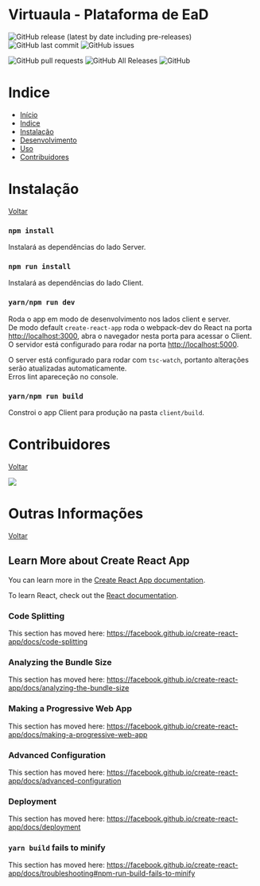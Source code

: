 <!-- This project was bootstrapped with [Create React App](https://github.com/facebook/create-react-app). -->


# Virtuaula - Plataforma de EaD


![GitHub release (latest by date including pre-releases)](https://img.shields.io/github/v/release/pw-2020qs/Virtuaula?include_prereleases)  ![GitHub last commit](https://img.shields.io/github/last-commit/pw-2020qs/Virtuaula) ![GitHub issues](https://img.shields.io/github/issues-raw/pw-2020qs/Virtuaula)

![GitHub pull requests](https://img.shields.io/github/issues-pr/pw-2020qs/Virtuaula) ![GitHub All Releases](https://img.shields.io/github/downloads/pw-2020qs/Virtuaula/total) ![GitHub](https://img.shields.io/github/license/pw-2020qs/Virtuaula)


<!-- 
# Demo

Aqui será adicionado um video ou gif demo do projeto
-->

# Indice
- [Início](#Virtuaula)
- [Indice](#Indice)
- [Instalação](#Instalação)
- [Desenvolvimento](#Dev)
- [Uso](#Uso)
- [Contribuidores](#Contribuidores)


 # Instalação 
 [Voltar](#Indice)


### `npm install`

Instalará as dependências do lado Server.

### `npm run install`

Instalará as dependências do lado Client.

### `yarn/npm run dev`

Roda o app em modo de desenvolvimento nos lados client e server.<br/>
De modo default ```create-react-app``` roda o webpack-dev do React na porta [http://localhost:3000](http://localhost:3000), abra o navegador nesta porta para acessar o Client.
O servidor está configurado para rodar na porta [http://localhost:5000](http//localhost:5000).

O server está configurado para rodar com ```tsc-watch```, portanto alterações serão atualizadas automaticamente.<br />
Erros lint apareceção no console.


### `yarn/npm run build`

Constroi o app Client para produção na pasta `client/build`.<br />
<!-- It correctly bundles React in production mode and optimizes the build for the best performance.

 # Dev 
 [Voltar](#Indice)
 
### `yarn/npm run server`

Roda a app em Server side.

### `yarn/npm run client`

Roda a aplicação apenas Client Side.

`API`
|  URL | Methodo  | pacote | arquivo |  descrição |
|---|---|---|---|---|
|   |   |   |   |   |
|   |   |   |   |   |
|   |   |   |   |   |


 # Uso 
 [Voltar](#Indice)


1. Na página de Inicial acessar o link 'Entrar'
2. Na pagina de Login entrar com o email e senha do usuário.(a senha não é importante). \
   . Para perfil Aluno: usuario1@teste.com \
   . Para perfil Professor: usuario2@teste.com
3. Na pagina do Dashboard, você pode acessar os cursos diponíveis clicando em um Card. \
4. Na pagina do curso o aluno pode acessar aulas e atividades disponíveis. O professor poderá iniciar novas aulas, criar novas lousas ou gerenciar as atividades do curso.\
5. O usuário poderá ver e editar as informações do seu perfil na pagina ``/perfil`` que pode ser acessada pela barra de navegação.\

<!-- Adicionar informações sobre o uso do App -->

 # Contribuidores 
 [Voltar](#Indice)

<!-- Adicionar gerador automatico de imagem dos contribuidores caso o repositório vire público -->
<a href="https://github.com/pw-2020qs/Virtuaula/graphs/contributors">
  <img src="https://contributors-img.web.app/image?repo=pw-2020qs/Virtuaula" />
</a>

# Outras Informações 
[Voltar](#Indice)

## Learn More about Create React App

You can learn more in the [Create React App documentation](https://facebook.github.io/create-react-app/docs/getting-started).

To learn React, check out the [React documentation](https://reactjs.org/).

### Code Splitting

This section has moved here: https://facebook.github.io/create-react-app/docs/code-splitting

### Analyzing the Bundle Size

This section has moved here: https://facebook.github.io/create-react-app/docs/analyzing-the-bundle-size

### Making a Progressive Web App

This section has moved here: https://facebook.github.io/create-react-app/docs/making-a-progressive-web-app

### Advanced Configuration

This section has moved here: https://facebook.github.io/create-react-app/docs/advanced-configuration

### Deployment

This section has moved here: https://facebook.github.io/create-react-app/docs/deployment

### `yarn build` fails to minify

This section has moved here: https://facebook.github.io/create-react-app/docs/troubleshooting#npm-run-build-fails-to-minify
